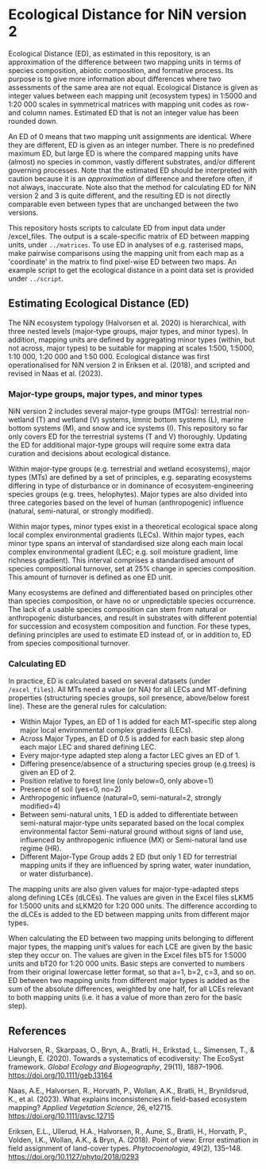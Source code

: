 # Ecological Distance for NiN version 2

Ecological Distance (ED), as estimated in this repository, is an approximation of the difference between two mapping units in terms of species composition, abiotic composition, and formative process. Its purpose is to give more information about differences where two assessments of the same area are not equal. Ecological Distance is given as integer values between each mapping unit (ecosystem types) in 1:5000 and 1:20 000 scales in symmetrical matrices with mapping unit codes as row- and column names. Estimated ED that is not an integer value has been rounded down.

An ED of 0 means that two mapping unit assignments are identical. Where they are different, ED is given as an integer number. There is no predefined maximum ED, but large ED is where the compared mapping units have (almost) no species in common, vastly different substrates, and/or different governing processes. Note that the estimated ED should be interpreted with caution because it is an *approximation* of difference and therefore often, if not always, inaccurate. Note also that the method for calculating ED for NiN version 2 and 3 is quite different, and the resulting ED is not directly comparable even between types that are unchanged between the two versions.

This repository hosts scripts to calculate ED from input data under /excel_files. The output is a scale-specific matrix of ED between mapping units, under `../matrices`. To use ED in analyses of e.g. rasterised maps, make pairwise comparisons using the mapping unit from each map as a 'coordinate' in the matrix to find pixel-wise ED between two maps. An example script to get the ecological distance in a point data set is provided under `../script`.

## Estimating Ecological Distance (ED)

The NiN ecosystem typology (Halvorsen et al. 2020) is hierarchical, with three nested levels (major-type groups, major types, and minor types). In addition, mapping units are defined by aggregating minor types (within, but not across, major types) to be suitable for mapping at scales 1:500, 1:5000, 1:10 000, 1:20 000 and 1:50 000. Ecological distance was first operationalised for NiN version 2 in Eriksen et al. (2018), and scripted and revised in Naas et al. (2023).

### Major-type groups, major types, and minor types

NiN version 2 includes several major-type groups (MTGs): terrestrial non-wetland (T) and wetland (V) systems, limnic bottom systems (L), marine bottom systems (M), and snow and ice systems (I). This repository so far only covers ED for the terrestrial systems (T and V) thoroughly. Updating the ED for additional major-type groups will require some extra data curation and decisions about ecological distance.

Within major-type groups (e.g. terrestrial and wetland ecosystems), major types (MTs) are defined by a set of principles, e.g. separating ecosystems differing in type of disturbance or in dominance of ecosystem-engineering species groups (e.g. trees, helophytes). Major types are also divided into three categories based on the level of human (anthropogenic) influence (natural, semi-natural, or strongly modified). 

Within major types, minor types exist in a theoretical ecological space along local complex environmental gradients (LECs). Within major types, each minor type spans an interval of standardised size along each main local complex environmental gradient (LEC; e.g. soil moisture gradient, lime richness gradient). This interval comprises a standardised amount of species compositional turnover, set at 25% change in species composition. This amount of turnover is defined as one ED unit. 

Many ecosystems are defined and differentiated based on principles other than species composition, or have no or unpredictable species occurrence. The lack of a usable species composition can stem from natural or anthropogenic disturbances, and result in substrates with different potential for succession and ecosystem composition and function. For these types, defining principles are used to estimate ED instead of, or in addition to, ED from species compositional turnover.

### Calculating ED 

In practice, ED is calculated based on several datasets (under `/excel_files`). All MTs need a value (or NA) for all LECs and MT-defining properties (structuring species groups, soil presence, above/below forest line). These are the general rules for calculation:

- Within Major Types, an ED of 1 is added for each MT-specific step along major local environmental complex gradients (LECs).
- Across Major Types, an ED of 0.5 is added for each basic step along each major LEC and shared defining LEC.
- Every major-type adapted step along a factor LEC gives an ED of 1.
- Differing presence/absence of a structuring species group (e.g.trees) is given an ED of 2.
- Position relative to forest line (only below=0, only above=1)
- Presence of soil (yes=0, no=2)
- Anthropogenic influence (natural=0, semi-natural=2, strongly modified=4)
- Between semi-natural units, 1 ED is added to differentiate between semi-natural major-type units separated based on the local complex environmental factor Semi-natural ground without signs of land use, influenced by anthropogenic influence (MX) or Semi-natural land use regime (HR).
- Different Major-Type Group adds 2 ED (but only 1 ED for terrestrial mapping units if they are influenced by spring water, water inundation, or water disturbance).

The mapping units are also given values for major-type-adapted steps along defining LCEs (dLCEs). The values are given in the Excel files sLKM5 for 1:5000 units and sLKM20 for 1:20 000 units. The difference according to the dLCEs is added to the ED between mapping units from different major types.

When calculating the ED between two mapping units belonging to different major types, the mapping unit’s values for each LCE are given by the basic step they occur on. The values are given in the Excel files bT5 for 1:5000 units and bT20 for 1:20 000 units. Basic steps are converted to numbers from their original lowercase letter format, so that a=1, b=2, c=3, and so on. ED between two mapping units from different major types is added as the sum of the absolute differences, weighted by one half, for all LCEs relevant to both mapping units (i.e. it has a value of more than zero for the basic step).

## References

Halvorsen, R., Skarpaas, O., Bryn, A., Bratli, H., Erikstad, L., Simensen, T., & Lieungh, E. (2020). Towards a systematics of ecodiversity: The EcoSyst framework. *Global Ecology and Biogeography*, 29(11), 1887–1906. <https://doi.org/10.1111/geb.13164>

Naas, A.E., Halvorsen, R., Horvath, P., Wollan, A.K., Bratli, H., Brynildsrud, K., et al. (2023). What explains inconsistencies in field-based ecosystem mapping? *Applied Vegetation Science*, 26, e12715. <https://doi.org/10.1111/avsc.12715>

Eriksen, E.L., Ullerud, H.A., Halvorsen, R., Aune, S., Bratli, H., Horvath, P., Volden, I.K., Wollan, A.K., & Bryn, A. (2018). Point of view: Error estimation in field assignment of land-cover types. *Phytocoenologia*, 49(2), 135–148. <https://doi.org/10.1127/phyto/2018/0293>
